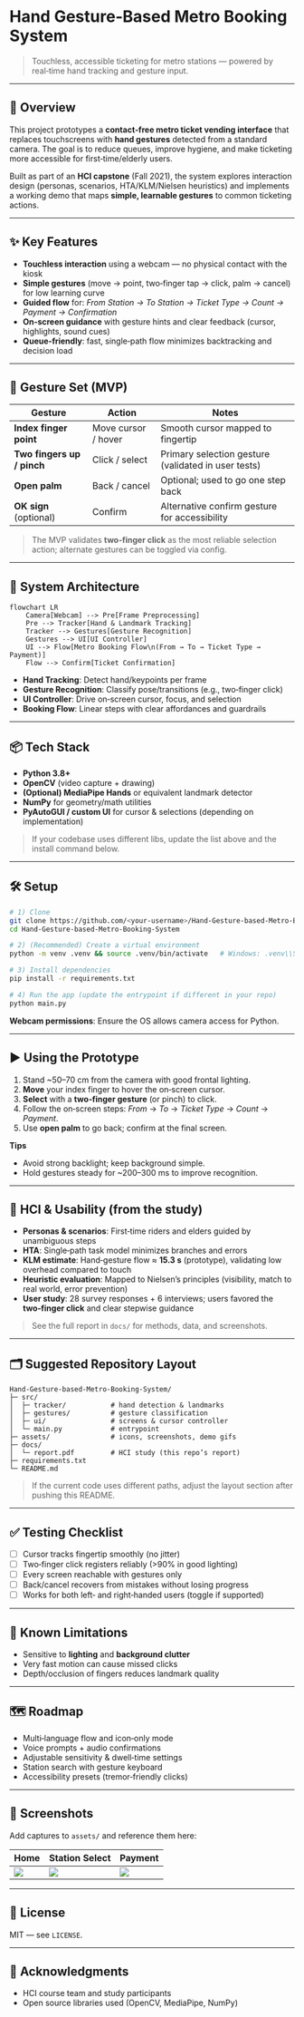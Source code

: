 # Hand Gesture‑Based Metro Booking System

> Touchless, accessible ticketing for metro stations — powered by real‑time hand tracking and gesture input.

---

## 🚀 Overview

This project prototypes a **contact‑free metro ticket vending interface** that replaces touchscreens with **hand gestures** detected from a standard camera. The goal is to reduce queues, improve hygiene, and make ticketing more accessible for first‑time/elderly users.

Built as part of an **HCI capstone** (Fall 2021), the system explores interaction design (personas, scenarios, HTA/KLM/Nielsen heuristics) and implements a working demo that maps **simple, learnable gestures** to common ticketing actions.

---

## ✨ Key Features

* **Touchless interaction** using a webcam — no physical contact with the kiosk
* **Simple gestures** (move → point, two‑finger tap → click, palm → cancel) for low learning curve
* **Guided flow** for: *From Station → To Station → Ticket Type → Count → Payment → Confirmation*
* **On‑screen guidance** with gesture hints and clear feedback (cursor, highlights, sound cues)
* **Queue‑friendly**: fast, single‑path flow minimizes backtracking and decision load

---

## 🧠 Gesture Set (MVP)

| Gesture                    | Action              | Notes                                               |
| -------------------------- | ------------------- | --------------------------------------------------- |
| **Index finger point**     | Move cursor / hover | Smooth cursor mapped to fingertip                   |
| **Two fingers up / pinch** | Click / select      | Primary selection gesture (validated in user tests) |
| **Open palm**              | Back / cancel       | Optional; used to go one step back                  |
| **OK sign** (optional)     | Confirm             | Alternative confirm gesture for accessibility       |

> The MVP validates **two‑finger click** as the most reliable selection action; alternate gestures can be toggled via config.

---

## 🧩 System Architecture

```mermaid
flowchart LR
    Camera[Webcam] --> Pre[Frame Preprocessing]
    Pre --> Tracker[Hand & Landmark Tracking]
    Tracker --> Gestures[Gesture Recognition]
    Gestures --> UI[UI Controller]
    UI --> Flow[Metro Booking Flow\n(From → To → Ticket Type → Payment)]
    Flow --> Confirm[Ticket Confirmation]
```

* **Hand Tracking**: Detect hand/keypoints per frame
* **Gesture Recognition**: Classify pose/transitions (e.g., two‑finger click)
* **UI Controller**: Drive on‑screen cursor, focus, and selection
* **Booking Flow**: Linear steps with clear affordances and guardrails

---

## 📦 Tech Stack

* **Python 3.8+**
* **OpenCV** (video capture + drawing)
* **(Optional) MediaPipe Hands** or equivalent landmark detector
* **NumPy** for geometry/math utilities
* **PyAutoGUI / custom UI** for cursor & selections (depending on implementation)

> If your codebase uses different libs, update the list above and the install command below.

---

## 🛠️ Setup

```bash
# 1) Clone
git clone https://github.com/<your-username>/Hand-Gesture-based-Metro-Booking-System.git
cd Hand-Gesture-based-Metro-Booking-System

# 2) (Recommended) Create a virtual environment
python -m venv .venv && source .venv/bin/activate   # Windows: .venv\\Scripts\\activate

# 3) Install dependencies
pip install -r requirements.txt

# 4) Run the app (update the entrypoint if different in your repo)
python main.py
```

**Webcam permissions**: Ensure the OS allows camera access for Python.

---

## ▶️ Using the Prototype

1. Stand \~50–70 cm from the camera with good frontal lighting.
2. **Move** your index finger to hover the on‑screen cursor.
3. **Select** with a **two‑finger gesture** (or pinch) to click.
4. Follow the on‑screen steps: *From* → *To* → *Ticket Type* → *Count* → *Payment*.
5. Use **open palm** to go back; confirm at the final screen.

**Tips**

* Avoid strong backlight; keep background simple.
* Hold gestures steady for \~200–300 ms to improve recognition.

---

## 📐 HCI & Usability (from the study)

* **Personas & scenarios**: First‑time riders and elders guided by unambiguous steps
* **HTA**: Single‑path task model minimizes branches and errors
* **KLM estimate**: Hand‑gesture flow ≈ **15.3 s** (prototype), validating low overhead compared to touch
* **Heuristic evaluation**: Mapped to Nielsen’s principles (visibility, match to real world, error prevention)
* **User study**: 28 survey responses + 6 interviews; users favored the **two‑finger click** and clear stepwise guidance

> See the full report in `docs/` for methods, data, and screenshots.

---

## 🗂️ Suggested Repository Layout

```
Hand-Gesture-based-Metro-Booking-System/
├─ src/
│  ├─ tracker/           # hand detection & landmarks
│  ├─ gestures/          # gesture classification
│  ├─ ui/                # screens & cursor controller
│  └─ main.py            # entrypoint
├─ assets/               # icons, screenshots, demo gifs
├─ docs/
│  └─ report.pdf         # HCI study (this repo’s report)
├─ requirements.txt
└─ README.md
```

> If the current code uses different paths, adjust the layout section after pushing this README.

---

## ✅ Testing Checklist

* [ ] Cursor tracks fingertip smoothly (no jitter)
* [ ] Two‑finger click registers reliably (>90% in good lighting)
* [ ] Every screen reachable with gestures only
* [ ] Back/cancel recovers from mistakes without losing progress
* [ ] Works for both left‑ and right‑handed users (toggle if supported)

---

## 🧪 Known Limitations

* Sensitive to **lighting** and **background clutter**
* Very fast motion can cause missed clicks
* Depth/occlusion of fingers reduces landmark quality

---

## 🗺️ Roadmap

* Multi‑language flow and icon‑only mode
* Voice prompts + audio confirmations
* Adjustable sensitivity & dwell‑time settings
* Station search with gesture keyboard
* Accessibility presets (tremor‑friendly clicks)

---

## 📸 Screenshots

Add captures to `assets/` and reference them here:

| Home                 | Station Select           | Payment                 |
| -------------------- | ------------------------ | ----------------------- |
| ![](assets/home.png) | ![](assets/stations.png) | ![](assets/payment.png) |

---

## 📄 License

MIT — see `LICENSE`.

---

## 🙏 Acknowledgments

* HCI course team and study participants
* Open source libraries used (OpenCV, MediaPipe, NumPy)
